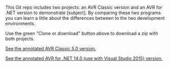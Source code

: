 
This Git repo includes two projects: an AVR Classic version and an AVR for .NET version to demonstrate [subject]. By comparing these two programs you can learn a little about the differences between to the two development environments. 

Use the green "Clone or download" button above to download a zip with both projects.

[See the annotated AVR Classic 5.0 version.](https://asna.github.io/classic-dotnet-crud/classic/formMain.vrf.html)

[See the annotated AVR for .NET 14.0 (use with Visual Studio 2015) version.](https://asna.github.io/classic-dotnet-crud/dotnet/formMain.vr.html)
